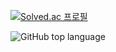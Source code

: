 [![Solved.ac
프로필](http://mazassumnida.wtf/api/mini/generate_badge?boj=kimsixsue)](https://solved.ac/kimsixsue)

<img alt="GitHub top language" src="https://img.shields.io/github/languages/top/kimsixsue/TIL">
